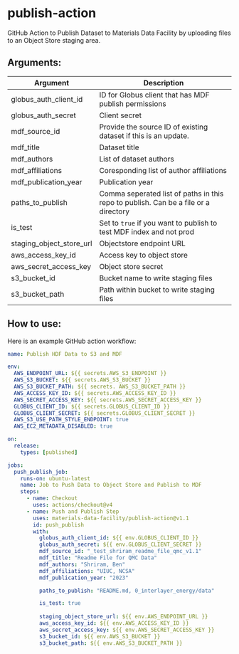 # publish-action
GitHub Action to Publish Dataset to Materials Data Facility by uploading files to an
Object Store staging area.

## Arguments:
| Argument | Description |
| -------- | ----------- |
|  globus_auth_client_id| ID for Globus client that has MDF publish permissions|
|  globus_auth_secret| Client secret |
|  mdf_source_id| Provide the source ID of existing dataset if this is an update. |
|  mdf_title| Dataset title |
|  mdf_authors| List of dataset authors |
|  mdf_affiliations| Coresponding list of author affiliations |
|  mdf_publication_year| Publication year |
|  paths_to_publish| Comma seperated list of paths in this repo to publish. Can be a file or a directory|
|  is_test| Set to `true` if you want to publish to test MDF index and not prod |
|  staging_object_store_url| Objectstore endpoint URL |
|  aws_access_key_id| Access key to object store|
|  aws_secret_access_key| Object store secret |
|  s3_bucket_id| Bucket name to write staging files |
|  s3_bucket_path| Path within bucket to write staging files |

## How to use:

Here is an example GitHub action workflow:
```yaml
name: Publish HDF Data to S3 and MDF

env:
  AWS_ENDPOINT_URL: ${{ secrets.AWS_S3_ENDPOINT }}
  AWS_S3_BUCKET: ${{ secrets.AWS_S3_BUCKET }}
  AWS_S3_BUCKET_PATH: ${{ secrets. AWS_S3_BUCKET_PATH }}
  AWS_ACCESS_KEY_ID: ${{ secrets.AWS_ACCESS_KEY_ID }}
  AWS_SECRET_ACCESS_KEY: ${{ secrets.AWS_SECRET_ACCESS_KEY }}
  GLOBUS_CLIENT_ID: ${{ secrets.GLOBUS_CLIENT_ID }}
  GLOBUS_CLIENT_SECRET: ${{ secrets.GLOBUS_CLIENT_SECRET }}
  AWS_S3_USE_PATH_STYLE_ENDPOINT: true
  AWS_EC2_METADATA_DISABLED: true

on:
  release:
    types: [published]

jobs:
  push_publish_job:
    runs-on: ubuntu-latest
    name: Job to Push Data to Object Store and Publish to MDF
    steps:
      - name: Checkout
        uses: actions/checkout@v4
      - name: Push and Publish Step
        uses: materials-data-facility/publish-action@v1.1
        id: push_publish
        with:
          globus_auth_client_id: ${{ env.GLOBUS_CLIENT_ID }}
          globus_auth_secret: ${{ env.GLOBUS_CLIENT_SECRET }}
          mdf_source_id: "_test_shriram_readme_file_qmc_v1.1"
          mdf_title: "Readme File for QMC Data"
          mdf_authors: "Shriram, Ben"
          mdf_affiliations: "UIUC, NCSA"
          mdf_publication_year: "2023"

          paths_to_publish: "README.md, 0_interlayer_energy/data"

          is_test: true
          
          staging_object_store_url: ${{ env.AWS_ENDPOINT_URL }}
          aws_access_key_id: ${{ env.AWS_ACCESS_KEY_ID }}
          aws_secret_access_key: ${{ env.AWS_SECRET_ACCESS_KEY }}
          s3_bucket_id: ${{ env.AWS_S3_BUCKET }}
          s3_bucket_path: ${{ env.AWS_S3_BUCKET_PATH }}

```





